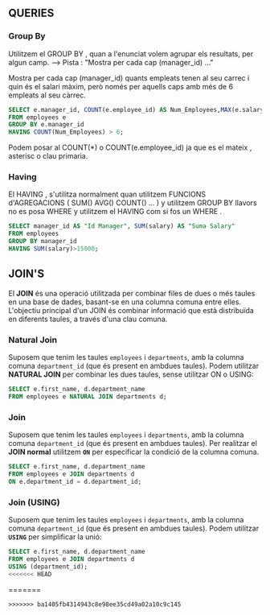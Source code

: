 ## QUERIES

### Group By
Utilitzem el GROUP BY , quan a l'enunciat volem agrupar els resultats, per algun camp.
--> Pista : "Mostra per cada cap (manager_id) ..."

Mostra per cada cap (manager_id) quants empleats tenen al seu carrec i quin és el salari
màxim, però només per aquells caps amb més de 6 empleats al seu càrrec.

```sql
SELECT e.manager_id, COUNT(e.employee_id) AS Num_Employees,MAX(e.salary) AS Max_Salary
FROM employees e 
GROUP BY e.manager_id
HAVING COUNT(Num_Employees) > 6;
```

Podem posar al COUNT(*) o COUNT(e.employee_id) ja que es el mateix , asterisc o clau primaria.

### Having

El HAVING , s'utilitza normalment quan utilitzem FUNCIONS d'AGREGACIONS ( SUM() AVG() COUNT() ... ) y utilitzem GROUP BY llavors no es posa WHERE y utilitzem el HAVING com si fos un WHERE . 

```sql
SELECT manager_id AS "Id Manager", SUM(salary) AS "Suma Salary"
FROM employees
GROUP BY manager_id
HAVING SUM(salary)>15000;
```

## JOIN'S

El **JOIN** és una operació utilitzada per combinar files de dues o més taules en una base de dades, basant-se en una columna comuna entre elles. L'objectiu principal d'un JOIN és combinar informació que està distribuïda en diferents taules, a través d'una clau comuna.


### Natural Join

Suposem que tenim les taules `employees` i `departments`, amb la columna comuna `department_id` (que és present en ambdues taules). Podem utilitzar **NATURAL JOIN** per combinar les dues taules, sense utilitzar ON o USING:

```sql
SELECT e.first_name, d.department_name
FROM employees e NATURAL JOIN departments d;
```

### Join

Suposem que tenim les taules `employees` i `departments`, amb la columna comuna `department_id` (que és present en ambdues taules). Per realitzar el **JOIN normal** utilitzem **`ON`** per especificar la condició de la columna comuna.

```sql
SELECT e.first_name, d.department_name
FROM employees e JOIN departments d
ON e.department_id = d.department_id;
```

### Join (USING)

Suposem que tenim les taules `employees` i `departments`, amb la columna comuna `department_id` (que és present en ambdues taules). Podem utilitzar **`USING`** per simplificar la unió:

```sql
SELECT e.first_name, d.department_name
FROM employees e JOIN departments d
USING (department_id);
<<<<<<< HEAD
```

=======
```
>>>>>>> ba1405fb4314943c8e98ee35cd49a02a10c9c145
